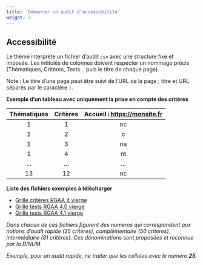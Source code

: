 ```yaml
---
title: 'Démarrer un audit d’accessibilité'
weight: 3
---
```


## Accessibilité

Le thème interprète un fichier d’audit `csv` avec une structure fixe et imposée. Les intitulés de colonnes doivent respecter un nommage précis (Thématiques, Critères, Tests… puis le titre de chaque page).

Note : Le titre d’une page peut être suivi de l’URL de la page ; titre et URL séparés par le caractère `|`.

**Exemple d’un tableau avec uniquement la prise en compte des critères**

| Thématiques | Critères | Accueil।https://monsite.fr |
| :---------: | :------: | :------------------------: |
|      1      |    1     |              nc            |
|      1      |    2     |              c             |
|      1      |    3     |              na            |
|      1      |    4     |              nt            |
|      …      |    …     |              …             |
|      13     |    12    |              nc            |

**Liste des fichiers exemples à télécharger**

  * [Grille critères RGAA 4 vierge](https://raw.githubusercontent.com/DISIC/frago/master/exampleSite/exampleFiles/grille-criteres-rgaa.csv)
  * [Grille tests RGAA 4.0 vierge](https://raw.githubusercontent.com/DISIC/frago/master/exampleSite/exampleFiles//grille-tests-rgaa4.0.csv)
  * [Grille tests RGAA 4.1 vierge](https://raw.githubusercontent.com/DISIC/frago/master/exampleSite/exampleFiles//grille-tests-rgaa4.1.csv)

*Dans chacun de ces fichiers figurent des numéros qui correspondent aux notions d’audit rapide (25 critères), complémentaire (50 critères), intermédiaire (81 critères). Ces dénominations sont proposées et reconnue par la DINUM.*

*Exemple, pour un audit rapide, ne traiter que les cellules avec le numéro **25**.*
